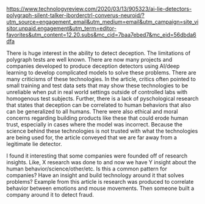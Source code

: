 https://www.technologyreview.com/2020/03/13/905323/ai-lie-detectors-polygraph-silent-talker-iborderctrl-converus-neuroid/?utm_source=engagement_email&utm_medium=email&utm_campaign=site_visitor.unpaid.engagement&utm_term=editor-favorites&utm_content=12.20.subs&mc_cid=7baa7ebed7&mc_eid=56dbda6dfa

There is huge interest in the ability to detect deception. The limitations of polygraph tests are well known. There are now many projects and companies developed to produce deception detectors using AI/deep learning to develop complicated models to solve these problems. There are many criticisms of these technologies. In the article, critics often pointed to small training and test data sets that may show these technologies to be unreliable when put in real world settings outside of controlled labs with homogenous test subjects. Further, there is a lack of pyschological research that states that deception can be correlated to human behaviors that also can be generalized to all humans. There were also ethical and moral concerns regarding building products like these that could erode human trust, especially in cases where the model was incorrect. Because the science behind these technologies is not trusted with what the technologies are being used for, the article conveyed that we are far away from a legitimate lie detector.

I found it interesting that some companies were founded off of research insights. Like, X research was done to and now we have Y insight about the human behavior/science/other/etc. Is this a common pattern for companies? Have an insight and build technology around it that solves problems? Example from this article is research was produced to correlate behavior between emotions and mouse movements. Then someone built a company around it to detect fraud. 
